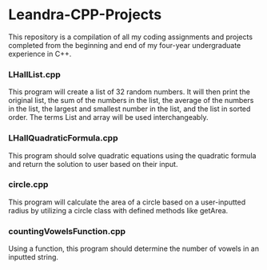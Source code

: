 # Leandra-CPP-Projects

This repository is a compilation of all my coding assignments and projects completed from the beginning and end of my four-year undergraduate experience in C++.

### LHallList.cpp

This program will create a list of 32 random numbers. It will then print the original list, the sum of the numbers in the list,
the average of the numbers in the list, the largest and smallest number in the list, and the list in sorted order.
The terms List and array will be used interchangeably.

### LHallQuadraticFormula.cpp

This program should solve quadratic equations using the quadratic formula and return the solution to user based on their input.

### circle.cpp

This program will calculate the area of a circle based on a user-inputted radius by utilizing a circle class with defined methods like getArea.

### countingVowelsFunction.cpp

Using a function, this program should determine the number of vowels in an inputted string.
